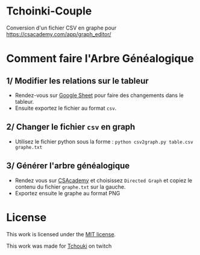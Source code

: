 # Tchoinki-Couple
Conversion d'un fichier CSV en graphe pour https://csacademy.com/app/graph_editor/

# Comment faire l'Arbre Généalogique

## 1/ Modifier les relations sur le tableur

 * Rendez-vous sur [Google Sheet](https://docs.google.com/spreadsheets/d/1D6fMJB34T3BYFzvyFDbP-SVo6syHEU-k6Sqr7WHGArY) pour faire des changements dans le tableur.
 * Ensuite exportez le fichier au format `csv`.

## 2/ Changer le fichier `csv` en graph

 * Utilisez le fichier python sous la forme : 
`python csv2graph.py table.csv graphe.txt`

## 3/ Générer l'arbre généalogique

 * Rendez vous sur [CSAcademy](https://csacademy.com/app/graph_editor/) et choisissez `Directed Graph` et copiez le contenu du fichier `graphe.txt` sur la gauche.
 * Exportez ensuite le graphe au format PNG

# License

This work is licensed under the [MIT license](LICENSE).

This work was made for [Tchouki](https://www.twitch.tv/tchouuki) on twitch

